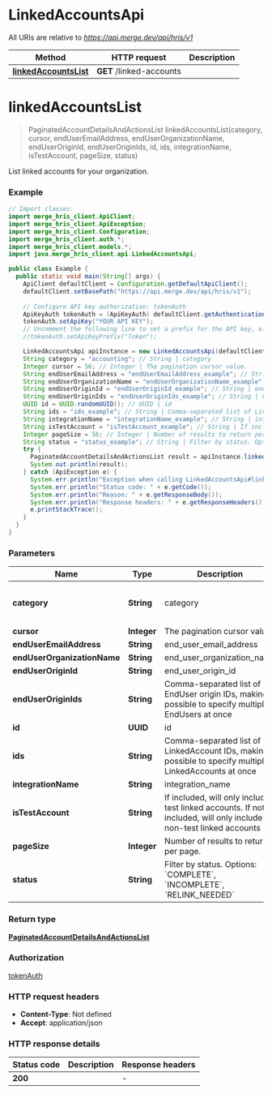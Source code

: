 # LinkedAccountsApi

All URIs are relative to *https://api.merge.dev/api/hris/v1*

Method | HTTP request | Description
------------- | ------------- | -------------
[**linkedAccountsList**](LinkedAccountsApi.md#linkedAccountsList) | **GET** /linked-accounts | 


<a name="linkedAccountsList"></a>
# **linkedAccountsList**
> PaginatedAccountDetailsAndActionsList linkedAccountsList(category, cursor, endUserEmailAddress, endUserOrganizationName, endUserOriginId, endUserOriginIds, id, ids, integrationName, isTestAccount, pageSize, status)



List linked accounts for your organization.

### Example
```java
// Import classes:
import merge_hris_client.ApiClient;
import merge_hris_client.ApiException;
import merge_hris_client.Configuration;
import merge_hris_client.auth.*;
import merge_hris_client.models.*;
import java.merge_hris_client.api.LinkedAccountsApi;

public class Example {
  public static void main(String[] args) {
    ApiClient defaultClient = Configuration.getDefaultApiClient();
    defaultClient.setBasePath("https://api.merge.dev/api/hris/v1");
    
    // Configure API key authorization: tokenAuth
    ApiKeyAuth tokenAuth = (ApiKeyAuth) defaultClient.getAuthentication("tokenAuth");
    tokenAuth.setApiKey("YOUR API KEY");
    // Uncomment the following line to set a prefix for the API key, e.g. "Token" (defaults to null)
    //tokenAuth.setApiKeyPrefix("Token");

    LinkedAccountsApi apiInstance = new LinkedAccountsApi(defaultClient);
    String category = "accounting"; // String | category
    Integer cursor = 56; // Integer | The pagination cursor value.
    String endUserEmailAddress = "endUserEmailAddress_example"; // String | end_user_email_address
    String endUserOrganizationName = "endUserOrganizationName_example"; // String | end_user_organization_name
    String endUserOriginId = "endUserOriginId_example"; // String | end_user_origin_id
    String endUserOriginIds = "endUserOriginIds_example"; // String | Comma-separated list of EndUser origin IDs, making it possible to specify multiple EndUsers at once
    UUID id = UUID.randomUUID(); // UUID | id
    String ids = "ids_example"; // String | Comma-separated list of LinkedAccount IDs, making it possible to specify multiple LinkedAccounts at once
    String integrationName = "integrationName_example"; // String | integration_name
    String isTestAccount = "isTestAccount_example"; // String | If included, will only include test linked accounts. If not included, will only include non-test linked accounts
    Integer pageSize = 56; // Integer | Number of results to return per page.
    String status = "status_example"; // String | Filter by status. Options: `COMPLETE`, `INCOMPLETE`, `RELINK_NEEDED`
    try {
      PaginatedAccountDetailsAndActionsList result = apiInstance.linkedAccountsList(category, cursor, endUserEmailAddress, endUserOrganizationName, endUserOriginId, endUserOriginIds, id, ids, integrationName, isTestAccount, pageSize, status);
      System.out.println(result);
    } catch (ApiException e) {
      System.err.println("Exception when calling LinkedAccountsApi#linkedAccountsList");
      System.err.println("Status code: " + e.getCode());
      System.err.println("Reason: " + e.getResponseBody());
      System.err.println("Response headers: " + e.getResponseHeaders());
      e.printStackTrace();
    }
  }
}
```

### Parameters

Name | Type | Description  | Notes
------------- | ------------- | ------------- | -------------
 **category** | **String**| category | [optional] [enum: accounting, ats, hris]
 **cursor** | **Integer**| The pagination cursor value. | [optional]
 **endUserEmailAddress** | **String**| end_user_email_address | [optional]
 **endUserOrganizationName** | **String**| end_user_organization_name | [optional]
 **endUserOriginId** | **String**| end_user_origin_id | [optional]
 **endUserOriginIds** | **String**| Comma-separated list of EndUser origin IDs, making it possible to specify multiple EndUsers at once | [optional]
 **id** | **UUID**| id | [optional]
 **ids** | **String**| Comma-separated list of LinkedAccount IDs, making it possible to specify multiple LinkedAccounts at once | [optional]
 **integrationName** | **String**| integration_name | [optional]
 **isTestAccount** | **String**| If included, will only include test linked accounts. If not included, will only include non-test linked accounts | [optional]
 **pageSize** | **Integer**| Number of results to return per page. | [optional]
 **status** | **String**| Filter by status. Options: &#x60;COMPLETE&#x60;, &#x60;INCOMPLETE&#x60;, &#x60;RELINK_NEEDED&#x60; | [optional]

### Return type

[**PaginatedAccountDetailsAndActionsList**](PaginatedAccountDetailsAndActionsList.md)

### Authorization

[tokenAuth](../README.md#tokenAuth)

### HTTP request headers

 - **Content-Type**: Not defined
 - **Accept**: application/json

### HTTP response details
| Status code | Description | Response headers |
|-------------|-------------|------------------|
**200** |  |  -  |

